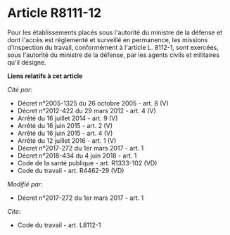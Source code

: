 # Article R8111-12

Pour les établissements placés sous l'autorité du ministre de la défense et dont l'accès est réglementé et surveillé en
permanence, les missions d'inspection du travail, conformément à l'article L. 8112-1, sont exercées, sous l'autorité du
ministre de la défense, par les agents civils et militaires qu'il désigne.

**Liens relatifs à cet article**

_Cité par_:

  - Décret n°2005-1325 du 26 octobre 2005 - art. 8 (V)
  - Décret n°2012-422 du 29 mars 2012 - art. 4 (V)
  - Arrêté du 16 juillet 2014 - art. 9 (V)
  - Arrêté du 16 juin 2015 - art. 2 (V)
  - Arrêté du 16 juin 2015 - art. 4 (V)
  - Arrêté du 12 juillet 2016 - art. 1 (V)
  - Décret n°2017-272 du 1er mars 2017 - art. 1
  - Décret n°2018-434 du 4 juin 2018 - art. 1
  - Code de la santé publique - art. R1333-102 (VD)
  - Code du travail - art. R4462-29 (VD)

_Modifié par_:

  - Décret n°2017-272 du 1er mars 2017 - art. 1

_Cite_:

  - Code du travail - art. L8112-1
